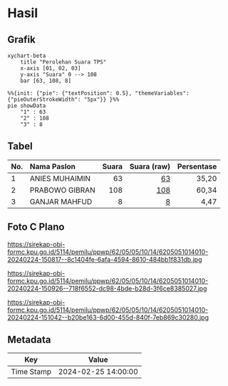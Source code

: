 # Hasil

## Grafik

```mermaid
xychart-beta
    title "Perolehan Suara TPS"
    x-axis [01, 02, 03]
    y-axis "Suara" 0 --> 108
    bar [63, 108, 8]
```

```mermaid
%%{init: {"pie": {"textPosition": 0.5}, "themeVariables": {"pieOuterStrokeWidth": "5px"}} }%%
pie showData
    "1" : 63
    "2" : 108
    "3" : 8
```

## Tabel

| No. | Nama Paslon    | Suara | Suara (raw) | Persentase |
|:--- |:-------------- | -----:| -----------:| ----------:|
| 1   | ANIES MUHAIMIN | 63    | [63][p-1]   | 35,20      |
| 2   | PRABOWO GIBRAN | 108   | [108][p-2]  | 60,34      |
| 3   | GANJAR MAHFUD  | 8     | [8][p-3]    | 4,47       |


[p-1]: https://github.com/gigit-pemilu/pemilu-2024-62-kalimantan-tengah/blob/main/pilpres/hitung-suara/sub/62-kalimantan-tengah/sub/05-barito-utara/sub/05-teweh-tengah/sub/1014-melayu/sub/010-tps/sub/paslon-1.txt
[p-2]: https://github.com/gigit-pemilu/pemilu-2024-62-kalimantan-tengah/blob/main/pilpres/hitung-suara/sub/62-kalimantan-tengah/sub/05-barito-utara/sub/05-teweh-tengah/sub/1014-melayu/sub/010-tps/sub/paslon-2.txt
[p-3]: https://github.com/gigit-pemilu/pemilu-2024-62-kalimantan-tengah/blob/main/pilpres/hitung-suara/sub/62-kalimantan-tengah/sub/05-barito-utara/sub/05-teweh-tengah/sub/1014-melayu/sub/010-tps/sub/paslon-3.txt

## Foto C Plano

https://sirekap-obj-formc.kpu.go.id/5114/pemilu/ppwp/62/05/05/10/14/6205051014010-20240224-150817--8c1404fe-6afa-4594-8610-484bb1f831db.jpg

https://sirekap-obj-formc.kpu.go.id/5114/pemilu/ppwp/62/05/05/10/14/6205051014010-20240224-150926--718f6552-dc98-4bde-b28d-3f6ce8385027.jpg

https://sirekap-obj-formc.kpu.go.id/5114/pemilu/ppwp/62/05/05/10/14/6205051014010-20240224-151042--b20be163-6d00-455d-840f-7eb869c30280.jpg


## Metadata

| Key        | Value               |
| ---------- | ------------------- |
| Time Stamp | 2024-02-25 14:00:00 |



